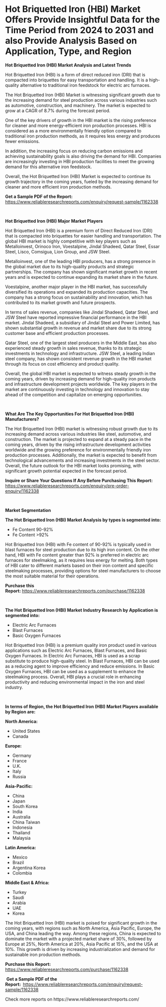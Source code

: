<p><h1>Hot Briquetted Iron (HBI) Market Offers Provide Insightful Data for the Time Period from 2024 to 2031 and also Provide Analysis Based on Application, Type, and Region</h1></p><p><strong>Hot Briquetted Iron (HBI) Market Analysis and Latest Trends</strong></p>
<p><p>Hot Briquetted Iron (HBI) is a form of direct reduced iron (DRI) that is compacted into briquettes for easy transportation and handling. It is a high-quality alternative to traditional iron feedstock for electric arc furnaces.</p><p>The Hot Briquetted Iron (HBI) Market is witnessing significant growth due to the increasing demand for steel production across various industries such as automotive, construction, and machinery. The market is expected to grow at a CAGR of 8.7% during the forecast period. </p><p>One of the key drivers of growth in the HBI market is the rising preference for cleaner and more energy-efficient iron production processes. HBI is considered as a more environmentally friendly option compared to traditional iron production methods, as it requires less energy and produces fewer emissions.</p><p>In addition, the increasing focus on reducing carbon emissions and achieving sustainability goals is also driving the demand for HBI. Companies are increasingly investing in HBI production facilities to meet the growing demand for this alternative iron feedstock.</p><p>Overall, the Hot Briquetted Iron (HBI) Market is expected to continue its growth trajectory in the coming years, fueled by the increasing demand for cleaner and more efficient iron production methods.</p></p>
<p><strong>Get a Sample PDF of the Report:&nbsp;</strong> <a href="https://www.reliableresearchreports.com/enquiry/request-sample/1162338">https://www.reliableresearchreports.com/enquiry/request-sample/1162338</a></p>
<p>&nbsp;</p>
<p><strong>Hot Briquetted Iron (HBI) Major Market Players</strong></p>
<p><p>Hot Briquetted Iron (HBI) is a premium form of Direct Reduced Iron (DRI) that is compacted into briquettes for easier handling and transportation. The global HBI market is highly competitive with key players such as Metalloinvest, Orinoco Iron, Voestalpine, Jindal Shadeed, Qatar Steel, Essar Steel, Lisco, Comsigua, Lion Group, and JSW Steel.</p><p>Metalloinvest, one of the leading HBI producers, has a strong presence in the global market due to its high-quality products and strategic partnerships. The company has shown significant market growth in recent years and is expected to continue expanding its market share in the future.</p><p>Voestalpine, another major player in the HBI market, has successfully diversified its operations and expanded its production capacities. The company has a strong focus on sustainability and innovation, which has contributed to its market growth and future prospects.</p><p>In terms of sales revenue, companies like Jindal Shadeed, Qatar Steel, and JSW Steel have reported impressive financial performance in the HBI market. Jindal Shadeed, a subsidiary of Jindal Steel and Power Limited, has shown substantial growth in revenue and market share due to its strong customer base and efficient production processes.</p><p>Qatar Steel, one of the largest steel producers in the Middle East, has also experienced steady growth in sales revenue, thanks to its strategic investments in technology and infrastructure. JSW Steel, a leading Indian steel company, has shown consistent revenue growth in the HBI market through its focus on cost efficiency and product quality.</p><p>Overall, the global HBI market is expected to witness steady growth in the coming years, driven by increasing demand for high-quality iron products and infrastructure development projects worldwide. The key players in the market are continuously investing in technology and innovation to stay ahead of the competition and capitalize on emerging opportunities.</p></p>
<p>&nbsp;</p>
<p><strong>What Are The Key Opportunities For Hot Briquetted Iron (HBI) Manufacturers?</strong></p>
<p><p>The Hot Briquetted Iron (HBI) market is witnessing robust growth due to its increasing demand across various industries like steel, automotive, and construction. The market is projected to expand at a steady pace in the coming years, driven by the rising infrastructure development activities worldwide and the growing preference for environmentally friendly iron production processes. Additionally, the market is expected to benefit from technological advancements and increasing investments in the steel sector. Overall, the future outlook for the HBI market looks promising, with significant growth potential expected in the forecast period.</p></p>
<p><strong>Inquire or Share Your Questions If Any Before Purchasing This Report:</strong> <a href="https://www.reliableresearchreports.com/enquiry/pre-order-enquiry/1162338">https://www.reliableresearchreports.com/enquiry/pre-order-enquiry/1162338</a></p>
<p>&nbsp;</p>
<p><strong>Market Segmentation</strong></p>
<p><strong>The Hot Briquetted Iron (HBI) Market Analysis by types is segmented into:</strong></p>
<p><ul><li>Fe Content 90-92%</li><li>Fe Content >92%</li></ul></p>
<p><p>Hot Briquetted Iron (HBI) with Fe content of 90-92% is typically used in blast furnaces for steel production due to its high iron content. On the other hand, HBI with Fe content greater than 92% is preferred in electric arc furnaces for steelmaking, as it requires less energy for melting. Both types of HBI cater to different markets based on their iron content and specific steelmaking processes, providing options for steel manufacturers to choose the most suitable material for their operations.</p></p>
<p><strong>Purchase this Report:&nbsp;</strong><a href="https://www.reliableresearchreports.com/purchase/1162338">https://www.reliableresearchreports.com/purchase/1162338</a></p>
<p>&nbsp;</p>
<p><strong>The Hot Briquetted Iron (HBI) Market Industry Research by Application is segmented into:</strong></p>
<p><ul><li>Electric Arc Furnaces</li><li>Blast Furnaces</li><li>Basic Oxygen Furnaces</li></ul></p>
<p><p>Hot Briquetted Iron (HBI) is a premium quality iron product used in various applications such as Electric Arc Furnaces, Blast Furnaces, and Basic Oxygen Furnaces. In Electric Arc Furnaces, HBI is used as a scrap substitute to produce high-quality steel. In Blast Furnaces, HBI can be used as a reducing agent to improve efficiency and reduce emissions. In Basic Oxygen Furnaces, HBI can be used as a supplement to enhance the steelmaking process. Overall, HBI plays a crucial role in enhancing productivity and reducing environmental impact in the iron and steel industry.</p></p>
<p>&nbsp;</p>
<p><strong>In terms of Region, the Hot Briquetted Iron (HBI) Market Players available by Region are:</strong></p>
<p>
    <p> <strong> North America: </strong>
        <ul>
            <li>United States</li>
            <li>Canada</li>
        </ul>
        </p> 
    <p> <strong> Europe: </strong>
        <ul>
            <li>Germany</li>
            <li>France</li>
            <li>U.K.</li>
            <li>Italy</li>
            <li>Russia</li>
        </ul>
        </p> 
    <p> <strong> Asia-Pacific: </strong>
        <ul>
            <li>China</li>
            <li>Japan</li>
            <li>South Korea</li>
            <li>India</li>
            <li>Australia</li>
            <li>China Taiwan</li>
            <li>Indonesia</li>
            <li>Thailand</li>
            <li>Malaysia</li>
        </ul>
        </p> 
    <p> <strong> Latin America: </strong>
        <ul>
            <li>Mexico</li>
            <li>Brazil</li>
            <li>Argentina Korea</li>
            <li>Colombia</li>
        </ul>
        </p> 
    <p> <strong> Middle East & Africa: </strong>
        <ul>
            <li>Turkey</li>
            <li>Saudi</li>
            <li>Arabia</li>
            <li>UAE</li>
            <li>Korea</li>
        </ul>
    </p>
    </p>
<p><p>The Hot Briquetted Iron (HBI) market is poised for significant growth in the coming years, with regions such as North America, Asia Pacific, Europe, the USA, and China leading the way. Among these regions, China is expected to dominate the market with a projected market share of 30%, followed by Europe at 25%, North America at 20%, Asia Pacific at 15%, and the USA at 10%. This growth is driven by increasing industrialization and demand for sustainable iron production methods.</p></p>
<p><strong>Purchase this Report: </strong><a href="https://www.reliableresearchreports.com/purchase/1162338">https://www.reliableresearchreports.com/purchase/1162338</a></p>
<p>&nbsp;<strong>Get a Sample PDF of the Report:&nbsp;&nbsp;</strong><a href="https://www.reliableresearchreports.com/enquiry/request-sample/1162338">https://www.reliableresearchreports.com/enquiry/request-sample/1162338</a></p>
<p><strong></strong></p>
<p>Check more reports on https://www.reliableresearchreports.com/</p>